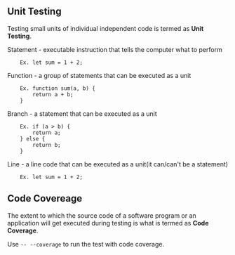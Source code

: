 ## Unit Testing
Testing small units of individual independent code is termed as **Unit Testing**.

Statement - executable instruction that tells the computer what to perform

```
    Ex. let sum = 1 + 2;
```

Function - a group of statements that can be executed as a unit

```
    Ex. function sum(a, b) {
        return a + b;
    }
```

Branch - a statement that can be executed as a unit

```
    Ex. if (a > b) {
        return a;
    } else {
        return b;
    }
```

Line - a line code that can be executed as a unit(it can/can't be a statement)

```
    Ex. let sum = 1 + 2;
```

## Code Covereage
The extent to which the source code of a software program or an application will get executed during testing is what is termed as **Code Coverage**.

Use `-- --coverage` to run the test with code coverage.

